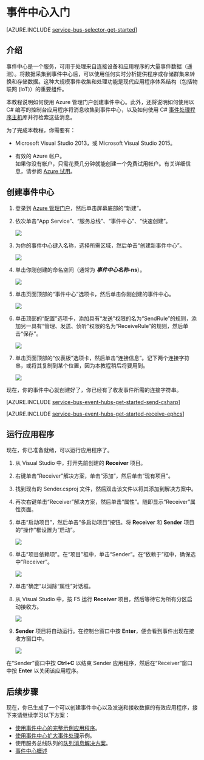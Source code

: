 <properties
	pageTitle="通过 C# 使用事件中心入门 | Azure"
	description="遵循本教程开始使用以 C# 编写的 Azure 事件中心和 EventProcessorHost。"
	services="event-hubs"
	documentationCenter=""
	authors="fsautomata"
	manager="timlt"
	editor=""/>

<tags
	ms.service="event-hubs"
	ms.date="04/12/2016"
	wacn.date="05/16/2016"/>

# 事件中心入门

[AZURE.INCLUDE [service-bus-selector-get-started](../includes/service-bus-selector-get-started.md)]

## 介绍

事件中心是一个服务，可用于处理来自连接设备和应用程序的大量事件数据（遥测）。将数据采集到事件中心后，可以使用任何实时分析提供程序或存储群集来转换和存储数据。这种大规模事件收集和处理功能是现代应用程序体系结构（包括物联网 (IoT)）的重要组件。

本教程说明如何使用 Azure 管理门户创建事件中心。此外，还将说明如何使用以 C# 编写的控制台应用程序将消息收集到事件中心，以及如何使用 C# [事件处理程序主机]库并行检索这些消息。

为了完成本教程，你需要有：

+ Microsoft Visual Studio 2013，或 Microsoft Visual Studio 2015。

+ 有效的 Azure 帐户。<br/>如果你没有帐户，只需花费几分钟就能创建一个免费试用帐户。有关详细信息，请参阅 <a href="/pricing/1rmb-trial/" target="_blank">Azure 试用</a>。

## 创建事件中心

1. 登录到 [Azure 管理门户]，然后单击屏幕底部的“新建”。

2. 依次单击“App Service”、“服务总线”、“事件中心”、“快速创建”。

   	![][1]

3. 为你的事件中心键入名称，选择所需区域，然后单击“创建新事件中心”。

   	![][2]

4. 单击你刚创建的命名空间（通常为 ***事件中心名称*-ns**）。

   	![][3]

5. 单击页面顶部的“事件中心”选项卡，然后单击你刚创建的事件中心。

   	![][4]

6. 单击顶部的“配置”选项卡，添加具有“发送”权限的名为“SendRule”的规则，添加另一具有“管理、发送、侦听”权限的名为“ReceiveRule”的规则，然后单击“保存”。

   	![][5]

7. 单击页面顶部的“仪表板”选项卡，然后单击“连接信息”。记下两个连接字符串，或将其复制到某个位置，因为本教程稍后将要用到。

   	![][6]

现在，你的事件中心就创建好了，你已经有了收发事件所需的连接字符串。

[AZURE.INCLUDE [service-bus-event-hubs-get-started-send-csharp](../includes/service-bus-event-hubs-get-started-send-csharp.md)]


[AZURE.INCLUDE [service-bus-event-hubs-get-started-receive-ephcs](../includes/service-bus-event-hubs-get-started-receive-ephcs.md)]

## 运行应用程序

现在，你已准备就绪，可以运行应用程序了。

1. 从 Visual Studio 中，打开先前创建的 **Receiver** 项目。

2. 右键单击“Receiver”解决方案，单击“添加”，然后单击“现有项目”。
 
3. 找到现有的 Sender.csproj 文件，然后双击该文件以将其添加到解决方案中。
 
4. 再次右键单击“Receiver”解决方案，然后单击“属性”。随即显示“Receiver”属性页面。

5. 单击“启动项目”，然后单击“多启动项目”按钮。将 **Receiver** 和 **Sender** 项目的“操作”框设置为“启动”。

	![][19]

6. 单击“项目依赖项”。在“项目”框中，单击“Sender”。在“依赖于”框中，确保选中“Receiver”。

	![][20]

7. 单击“确定”以消除“属性”对话框。

1.	从 Visual Studio 中，按 F5 运行 **Receiver** 项目，然后等待它为所有分区启动接收方。

	![][21]

2.	**Sender** 项目将自动运行。在控制台窗口中按 **Enter**，便会看到事件出现在接收方窗口中。

	![][22]

在“Sender”窗口中按 **Ctrl+C** 以结束 Sender 应用程序，然后在“Receiver”窗口中按 **Enter** 以关闭该应用程序。

## 后续步骤

现在，你已生成了一个可以创建事件中心以及发送和接收数据的有效应用程序，接下来请继续学习以下方案：

- [使用事件中心的完整示例应用程序][]。
- [使用事件中心扩大事件处理][]示例。
- 使用服务总线队列的[队列消息解决方案][]。
- [事件中心概述][]

<!-- Images. -->
[1]: ./media/event-hubs-csharp-ephcs-getstarted/create-event-hub1.png
[2]: ./media/event-hubs-csharp-ephcs-getstarted/create-event-hub2.png
[3]: ./media/event-hubs-csharp-ephcs-getstarted/create-event-hub3.png
[4]: ./media/event-hubs-csharp-ephcs-getstarted/create-event-hub4.png
[5]: ./media/event-hubs-csharp-ephcs-getstarted/create-event-hub5.png
[6]: ./media/event-hubs-csharp-ephcs-getstarted/create-event-hub6.png

[19]: ./media/event-hubs-csharp-ephcs-getstarted/create-eh-proj1.png
[20]: ./media/event-hubs-csharp-ephcs-getstarted/create-eh-proj2.png
[21]: ./media/event-hubs-csharp-ephcs-getstarted/run-csharp-ephcs1.png
[22]: ./media/event-hubs-csharp-ephcs-getstarted/run-csharp-ephcs2.png

<!-- Links -->
[Azure 管理门户]: https://manage.windowsazure.cn/
[事件处理程序主机]: https://www.nuget.org/packages/Microsoft.Azure.ServiceBus.EventProcessorHost
[事件中心概述]: /documentation/articles/event-hubs-overview
[使用事件中心的完整示例应用程序]: https://code.msdn.microsoft.com/windowsazure/Service-Bus-Event-Hub-286fd097
[使用事件中心扩大事件处理]: https://code.msdn.microsoft.com/windowsazure/Service-Bus-Event-Hub-45f43fc3
[队列消息解决方案]: /documentation/articles/service-bus-dotnet-multi-tier-app-using-service-bus-queues
 

<!---HONumber=Mooncake_0509_2016-->